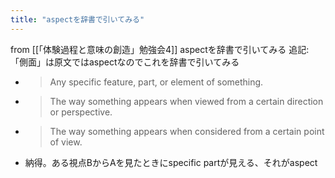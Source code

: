 ```yaml
---
title: "aspectを辞書で引いてみる"
---
```


from [[「体験過程と意味の創造」勉強会4]]
aspectを辞書で引いてみる
追記: 「側面」は原文ではaspectなのでこれを辞書で引いてみる
- > Any specific feature, part, or element of something.
- > The way something appears when viewed from a certain direction or perspective.
- > The way something appears when considered from a certain point of view.
- 納得。ある視点BからAを見たときにspecific partが見える、それがaspect

